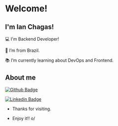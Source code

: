 # Welcome!

 

## I'm Ian Chagas!

 

:computer: I'm Backend Developer!

:house_with_garden: I’m from Brazil.

:books: I’m currently learning about DevOps and Frontend.

 

## About me

[![Github Badge](https://img.shields.io/badge/-Github-000?style=flat-square&logo=Github&logoColor=white&link=https://github.com/ianchagas)](https://github.com/ianchagas)

[![Linkedin Badge](https://img.shields.io/badge/-LinkedIn-blue?style=flat-square&logo=Linkedin&logoColor=white&link=https://www.linkedin.com/in/ian-chagas-salgado-763a82166/)](https://www.linkedin.com/in/ian-chagas-salgado-763a82166/)



- Thanks for visiting.

- Enjoy it!! o/

